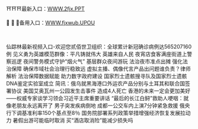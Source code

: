 <p>
	⛩⛩⛩最新入口：<a href="http://www.baidu.com/link?url=6MA2SWnO3Raqke39an_0PUxosM6ZrUGzi1BN9tNnlPW&wd">WWW.2fjx.PPT</a> 
	<p>
		🐼
🐼
🐼备用入口：<a href="http://www.baidu.com/link?url=6MA2SWnO3Raqke39an_0PUxosM6ZrUGzi1BN9tNnlPW&wd">WWW.fjxwub.UPOU</a> 
	</p>
	<p>
		<br />
	</p>
	<p>
		仙踪林最新视频入口-欢迎您贰佰世卫组织：全球累计新冠确诊病例达565207160例
见义勇为英雄模范群像：平凡铸就伟大 英雄来自人民
夜宵店食客满座街道上警察巡逻 夜间警务模式守护“烟火气”
基层群众夜间游玩 法治夜市准点出摊
强化法治保障 确保市域社会治理行稳致远
虚拟主播、偶像代言产品出问题谁负责？律师解析
法治保障数据赋能 助力数字政府建设
国家烈士遗骸搜寻队及国家烈士遗骸DNA鉴定实验室成立
简讯：俄乌就黑海港口外运农产品分别与土耳其和联合国签署协议
美国艾奥瓦州一公园发生击事件 造成4人死亡
香港的未来一定会更加美好——权威专家谈学习领会习近平主席重要讲话 
“最后的长江白鲟”救助人哽咽：就像老朋友永远离开了
男子突发疾病倒地 成都一公交车内上演7分钟紧急救援
俄央行下调基准利率150个基点至8％
国务院部署系列政策举措增强经济恢复发展拉动力
暑假出游可能临时取消 买“酒店取消险”能减少损失吗
	</p>
